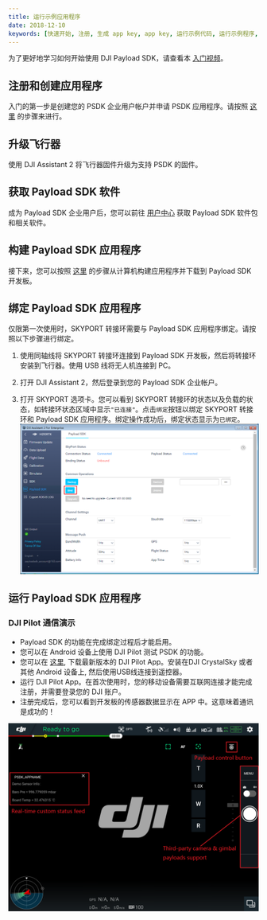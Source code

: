 ```yaml
---
title: 运行示例应用程序
date: 2018-12-10
keywords: [快速开始, 注册, 生成 app key, app key, 运行示例代码, 运行示例程序, 绑定, 示例]
---
```


为了更好地学习如何开始使用 DJI Payload SDK，请查看本  <a href="https://www.djivideos.com/video_play/25c96b11-66fb-48bc-b754-4633b8f85c74?autoplay=1" target="_blank">入门视频</a>。

## 注册和创建应用程序

入门的第一步是创建您的 PSDK 企业用户帐户并申请 PSDK 应用程序。请按照 [这里](https://developer.dji.com/payload-sdk/apply) 的步骤来进行。


## 升级飞行器
使用 DJI Assistant 2 将飞行器固件升级为支持 PSDK 的固件。

## 获取 Payload SDK 软件
成为 Payload SDK 企业用户后，您可以前往 [用户中心](https://developer.dji.com/user/apps/#all) 获取 Payload SDK 软件包和相关软件。

## 构建 Payload SDK 应用程序

接下来，您可以按照 [这里](../development-workflow/build-application.html) 的步骤从计算机构建应用程序并下载到 Payload SDK 开发板。

## 绑定 Payload SDK 应用程序
仅限第一次使用时，SKYPORT 转接环需要与 Payload SDK 应用程序绑定。请按照以下步骤进行绑定。

1. 使用同轴线将 SKYPORT 转接环连接到 Payload SDK 开发板，然后将转接环安装到飞行器。使用 USB 线将无人机连接到 PC。

2. 打开 DJI Assistant 2，然后登录到您的 Payload SDK 企业帐户。

3. 打开 SKYPORT 选项卡。您可以看到 SKYPORT 转接环的状态以及负载的状态，如转接环状态区域中显示`"已连接"`。点击`绑定`按钮以绑定 SKYPORT 转接环和 Payload SDK 应用程序。绑定操作成功后，绑定状态显示为`已绑定`。
![](../images/quick-start/assistant_blind.png)

## 运行 Payload SDK 应用程序

### DJI Pilot 通信演示

- Payload SDK 的功能在完成绑定过程后才能启用。 
- 您可以在 Android 设备上使用 DJI Pilot 测试 PSDK 的功能。 
- 您可以在 [这里](https://www.dji.com/cn/matrice-200-series/info#downloads), 下载最新版本的 DJI Pilot App。安装在DJI CrystalSky 或者其他 Android 设备上, 然后使用USB线连接到遥控器。
- 运行 DJI Pilot App。在首次使用时，您的移动设备需要互联网连接才能完成注册，并需要登录您的 DJI 账户。
- 注册完成后，您可以看到开发板的传感器数据显示在 APP 中。这意味着通讯是成功的！

![](../images/introduction/psdk_introduction/pilot_main.png)
